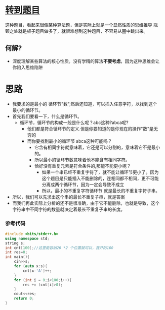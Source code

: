 # [转到题目](https://ac.nowcoder.com/acm/contest/97443/C)

这种题目，看起来很像某种算法题，但是实际上就是一个显然性质的思维推导
瓶颈之处就是板子题目做多了，就很难想到这种题目，不容易从圈中跳出来。
## **何解?**
- 深度理解某些算法的核心性质，没有学精的算法**不要考虑**，因为这种思维会让你陷入思维陷阱
# 思路 
- 我要求的是最小的 循环节"数",然后还知道，可以插入任意字符，以找到这个最小的循环节。
- 首先我们要看一下，什么是循环节。
  - 循环节，循环节的构成一般是什么呢？abc这种?abca呢?
    - 他们都是符合循环节的定义.但是你要知道的是你现在的操作"数"是无穷的
    - 而你要找到最小的循环节 abca这种可能吗？
      - 它含有相同字符就意味着，它还是可以分割的，意味着它不是最小的。
      - 所以最小的循环节数意味着他不能含有相同字符。
      - 恰好没有重复元素是符合条件的,那能不能更小呢？
        - 如果一个串已经不重复字符了，就不能让循环节更小了。因为这个题目是只能插入不能删除的，连相同都不相同，更不可能分离成两个循环节，因为一定会导致不成立
        - 所以，最小的不重复字符循环节 就是最长的不重复字符子串。
- 所以，我们可以先求出这个串的最长不重复子串，就是答案
- 而我们再此实际上分析的还不是很准确，由于它不能删除，也就是导致，这个字符串中不同字符的数量就决定着最长不重复子串的长度。
  
### 参考代码
```cpp
#include <bits/stdc++.h>
using namespace std;
string s;
int cnt[100];//这里能容纳26 *2 个位置就可以，我开的100
int res=0;
int main(){
    cin>>s;
    for (auto x:s){
        cnt[x-'A']++;
    }
    for (int i = 0;i<100;i++){
        res += (cnt[i]>0);
    }
    cout<<res;
    return 0;
}
````